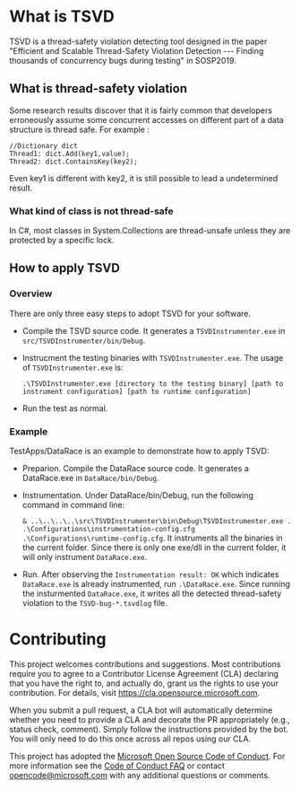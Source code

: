 # What is TSVD

TSVD is a thread-safety violation detecting tool designed in the paper "Efficient and Scalable Thread-Safety Violation Detection --- Finding thousands of concurrency bugs during testing" in SOSP2019.

## What is thread-safety violation

Some research results discover that it is fairly common that developers erroneously assume some concurrent accesses on different part of a data structure is thread safe. For example :

    //Dictionary dict
    Thread1: dict.Add(key1,value);
    Thread2: dict.ContainsKey(key2);
    
Even key1 is different with key2, it is still possible to lead a undetermined result.

### What kind of class is not thread-safe

In C#, most classes in System.Collections are thread-unsafe unless they are protected by a specific lock.

## How to apply TSVD

### Overview

There are only three easy steps to adopt TSVD for your software.

+ Compile the TSVD source code. It generates a `TSVDInstrumenter.exe` in `src/TSVDInstrumenter/bin/Debug`.
+ Instrucment the testing binaries with `TSVDInstrumenter.exe`. The usage of `TSVDInstrumenter.exe` is:

    `.\TSVDInstrumenter.exe [directory to the testing binary] [path to instrument configuration] [path to runtime configuration]`

+ Run the test as normal.

### Example

TestApps/DataRace is an example to demonstrate how to apply TSVD:

+ Preparion. Compile the DataRace source code. It generates a DataRace.exe in `DataRace/bin/Debug`. 
+ Instrumentation. Under DataRace/bin/Debug, run the following command in command line:

    `& ..\..\..\..\src\TSVDInstrumenter\bin\Debug\TSVDInstrumenter.exe . .\Configurations\instrumentation-config.cfg .\Configurations\runtime-config.cfg`. It instruments all the binaries in the current folder. Since there is only one exe/dll in the current folder, it will only instrument `DataRace.exe`.

+ Run. After observing the `Instrumentation result: OK` which indicates `DataRace.exe` is already instrumented, run `.\DataRace.exe`. Since running the insturmented `DataRace.exe`, it writes all the detected thread-safety violation to the `TSVD-bug-*.tsvdlog` file.
    

# Contributing

This project welcomes contributions and suggestions.  Most contributions require you to agree to a
Contributor License Agreement (CLA) declaring that you have the right to, and actually do, grant us
the rights to use your contribution. For details, visit https://cla.opensource.microsoft.com.

When you submit a pull request, a CLA bot will automatically determine whether you need to provide
a CLA and decorate the PR appropriately (e.g., status check, comment). Simply follow the instructions
provided by the bot. You will only need to do this once across all repos using our CLA.

This project has adopted the [Microsoft Open Source Code of Conduct](https://opensource.microsoft.com/codeofconduct/).
For more information see the [Code of Conduct FAQ](https://opensource.microsoft.com/codeofconduct/faq/) or
contact [opencode@microsoft.com](mailto:opencode@microsoft.com) with any additional questions or comments.
